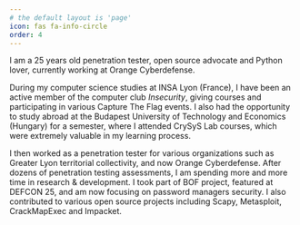 ```yaml
---
# the default layout is 'page'
icon: fas fa-info-circle
order: 4
---
```


I am a 25 years old penetration tester, open source advocate and Python lover, currently working at Orange Cyberdefense.

During my computer science studies at INSA Lyon (France), I have been an active member of the computer club *Insecurity*, giving courses and participating in various Capture The Flag events. I also had the opportunity to study abroad at the Budapest University of Technology and Economics (Hungary) for a semester, where I attended CrySyS Lab courses, which were extremely valuable in my learning process.

I then worked as a penetration tester for various organizations such as Greater Lyon territorial collectivity, and now Orange Cyberdefense. After dozens of penetration testing assessments, I am spending more and more time in research & development. I took part of BOF project, featured at DEFCON 25, and am now focusing on password managers security. I also contributed to various open source projects including Scapy, Metasploit, CrackMapExec and Impacket.
